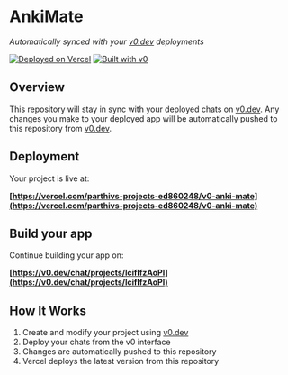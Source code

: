 # AnkiMate

*Automatically synced with your [v0.dev](https://v0.dev) deployments*

[![Deployed on Vercel](https://img.shields.io/badge/Deployed%20on-Vercel-black?style=for-the-badge&logo=vercel)](https://vercel.com/parthivs-projects-ed860248/v0-anki-mate)
[![Built with v0](https://img.shields.io/badge/Built%20with-v0.dev-black?style=for-the-badge)](https://v0.dev/chat/projects/lcifIfzAoPl)

## Overview

This repository will stay in sync with your deployed chats on [v0.dev](https://v0.dev).
Any changes you make to your deployed app will be automatically pushed to this repository from [v0.dev](https://v0.dev).

## Deployment

Your project is live at:

**[https://vercel.com/parthivs-projects-ed860248/v0-anki-mate](https://vercel.com/parthivs-projects-ed860248/v0-anki-mate)**

## Build your app

Continue building your app on:

**[https://v0.dev/chat/projects/lcifIfzAoPl](https://v0.dev/chat/projects/lcifIfzAoPl)**

## How It Works

1. Create and modify your project using [v0.dev](https://v0.dev)
2. Deploy your chats from the v0 interface
3. Changes are automatically pushed to this repository
4. Vercel deploys the latest version from this repository